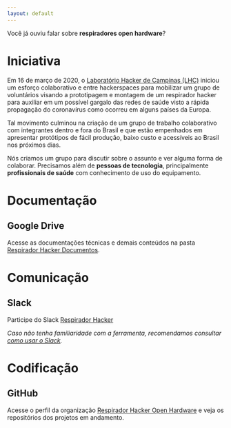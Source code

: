 ```yaml
---
layout: default
---
```


Você já ouviu falar sobre **respiradores open hardware**?

# Iniciativa

Em 16 de março de 2020, o [Laboratório Hacker de Campinas (LHC)](https://lhc.net.br/) iniciou um esforço colaborativo e entre hackerspaces para mobilizar um grupo de voluntários visando a prototipagem e montagem de um respirador hacker para auxiliar em um possível gargalo das redes de saúde visto a rápida propagação do coronavírus como ocorreu em alguns países da Europa.

Tal movimento culminou na criação de um grupo de trabalho colaborativo com integrantes dentro e fora do Brasil e que estão empenhados em apresentar protótipos de fácil produção, baixo custo e acessíveis ao Brasil nos próximos dias.

Nós criamos um grupo para discutir sobre o assunto e ver alguma forma de colaborar. Precisamos além de **pessoas de tecnologia**, principalmente **profissionais de saúde** com conhecimento de uso do equipamento.

# Documentação

## Google Drive
Acesse as documentações técnicas e demais conteúdos na pasta [Respirador Hacker Documentos](https://bit.ly/RespiradorHackerLib).

# Comunicação

## Slack
Participe do Slack [Respirador Hacker](https://join.slack.com/t/respiradorhacker/shared_invite/zt-cz8b6iv8-nPnewxJh1r5T3ZdAZIX_PQ)

*Caso não tenha familiaridade com a ferramenta, recomendamos consultar [como usar o Slack](https://slack.com/intl/pt-pt/help/categories/200111606-Como-usar-o-Slack).*

# Codificação

## GitHub
Acesse o perfil da organização [Respirador Hacker Open Hardware](https://github.com/RespiradorHacker) e veja os repositórios dos projetos em andamento.